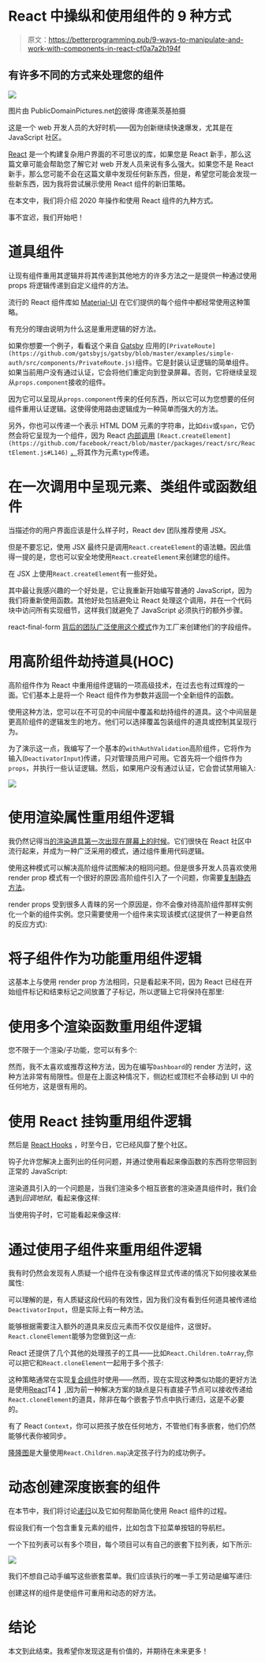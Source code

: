# React 中操纵和使用组件的 9 种方式

> 原文：<https://betterprogramming.pub/9-ways-to-manipulate-and-work-with-components-in-react-cf0a7a2b194f>

## 有许多不同的方式来处理您的组件

![](img/be44ae067ee6dc3737ef4831d2935314.png)

图片由 PublicDomainPictures.net[的](https://www.needpix.com/photo/1469146/2-wooden-dancers-dancing-white-background-isolated-wood-gesture)彼得·席德莱茨基拍摄

这是一个 web 开发人员的大好时机——因为创新继续快速爆发，尤其是在 JavaScript 社区。

[React](https://reactjs.org/) 是一个构建复杂用户界面的不可思议的库，如果您是 React 新手，那么这篇文章可能会帮助您了解它对 web 开发人员来说有多么强大。如果您不是 React 新手，那么您可能不会在这篇文章中发现任何新东西，但是，希望您可能会发现一些新东西，因为我将尝试展示使用 React 组件的新旧策略。

在本文中，我们将介绍 2020 年操作和使用 React 组件的九种方式。

事不宜迟，我们开始吧！

# 道具组件

让现有组件重用其逻辑并将其传递到其他地方的许多方法之一是提供一种通过使用 props 将逻辑传递到自定义组件的方法。

流行的 React 组件库如 [Material-UI](https://github.com/mui-org/material-ui) 在它们提供的每个组件中都经常使用这种策略。

有充分的理由说明为什么这是重用逻辑的好方法。

如果你想要一个例子，看看这个来自 [Gatsby](https://www.gatsbyjs.org/) 应用的`[PrivateRoute](https://github.com/gatsbyjs/gatsby/blob/master/examples/simple-auth/src/components/PrivateRoute.js)`组件。它是封装认证逻辑的简单组件。如果当前用户没有通过认证，它会将他们重定向到登录屏幕。否则，它将继续呈现从`props.component`接收的组件。

因为它可以呈现从`props.component`传来的任何东西，所以它可以为您想要的任何组件重用认证逻辑。这使得使用路由逻辑成为一种简单而强大的方法。

另外，你也可以传递一个表示 HTML DOM 元素的字符串，比如`div`或`span`，它仍然会将它呈现为一个组件，因为 React [内部调用](https://github.com/facebook/react/blob/master/packages/react/src/ReactElement.js#L146) `[React.createElement](https://github.com/facebook/react/blob/master/packages/react/src/ReactElement.js#L146)` [，](https://github.com/facebook/react/blob/master/packages/react/src/ReactElement.js#L146)将其作为元素`type`传递。

# 在一次调用中呈现元素、类组件或函数组件

当描述你的用户界面应该是什么样子时，React dev 团队推荐使用 JSX。

但是不要忘记，使用 JSX 最终只是调用`React.createElement`的语法糖。因此值得一提的是，您也可以安全地使用`React.createElement`来创建您的组件。

在 JSX 上使用`React.createElement`有一些好处。

其中最让我感兴趣的一个好处是，它让我重新开始编写普通的 JavaScript，因为我们将重新使用函数。其他好处包括避免让 React 处理这个调用，并在一个代码块中访问所有实现细节，这样我们就避免了 JavaScript 必须执行的额外步骤。

react-final-form [背后的团队广泛使用这个模式](https://github.com/final-form/react-final-form/blob/master/src/renderComponent.js)作为工厂来创建他们的字段组件。

# 用高阶组件劫持道具(HOC)

高阶组件作为 React 中重用组件逻辑的一项高级技术，在过去也有过辉煌的一面。它们基本上是将一个 React 组件作为参数并返回一个全新组件的函数。

使用这种方法，您可以在不可见的中间层中覆盖和劫持组件的道具。这个中间层是更高阶组件的逻辑发生的地方。他们可以选择覆盖包装组件的道具或控制其呈现行为。

为了演示这一点，我编写了一个基本的`withAuthValidation`高阶组件，它将作为输入(`DeactivatorInput`)传递，只对管理员用户可用。它首先将一个组件作为`props`，并执行一些认证逻辑。然后，如果用户没有通过认证，它会尝试禁用输入:

![](img/fa92006a2720a34ae9caa9c2481075e8.png)

# 使用渲染属性重用组件逻辑

我仍然记得当[的渲染道具第一次出现在屏幕上的时候](https://cdb.reacttraining.com/use-a-render-prop-50de598f11ce)。它们很快在 React 社区中流行起来，并成为一种广泛采用的模式，通过组件重用代码逻辑。

使用这种模式可以解决高阶组件试图解决的相同问题。但是很多开发人员喜欢使用 render prop 模式有一个很好的原因:高阶组件引入了一个问题，你需要[复制静态方法](https://reactjs.org/docs/higher-order-components.html#static-methods-must-be-copied-over)。

render props 受到很多人青睐的另一个原因是，你不会像对待高阶组件那样实例化一个新的组件实例。您只需要使用一个组件来实现该模式(这提供了一种更自然的反应方式):

# 将子组件作为功能重用组件逻辑

这基本上与使用 render prop 方法相同，只是看起来不同，因为 React 已经在开始组件标记和结束标记之间放置了子标记，所以逻辑上它将保持在那里:

# 使用多个渲染函数重用组件逻辑

您不限于一个渲染/子功能，您可以有多个:

然而，我不太喜欢或推荐这种方法，因为在编写`Dashboard`的 render 方法时，这种方法非常有局限性。但是在上面这种情况下，侧边栏或顶栏不会移动到 UI 中的任何地方，这是很有用的。

# 使用 React 挂钩重用组件逻辑

然后是 [React Hooks](https://reactjs.org/docs/hooks-intro.html) ，时至今日，它已经风靡了整个社区。

钩子允许您解决上面列出的任何问题，并通过使用看起来像函数的东西将您带回到正常的 JavaScript:

渲染道具引入的一个问题是，当我们渲染多个相互嵌套的渲染道具组件时，我们会遇到*回调地狱*，看起来像这样:

当使用钩子时，它可能看起来像这样:

# 通过使用子组件来重用组件逻辑

我有时仍然会发现有人质疑一个组件在没有像这样显式传递的情况下如何接收某些属性:

可以理解的是，有人质疑这段代码的有效性，因为我们没有看到任何道具被传递给`DeactivatorInput`，但是实际上有一种方法。

能够根据需要注入额外的道具来反应元素而不仅仅是组件，这很好。`React.cloneElement`能够为您做到这一点:

React 还提供了几个其他的处理孩子的工具——比如`React.Children.toArray`,你可以把它和`React.cloneElement`一起用于多个孩子:

这种策略通常在实现[复合组件](https://www.youtube.com/watch?v=hEGg-3pIHlE)时使用——然而，现在实现这种类似功能的更好方法是使用[React](https://reactjs.org/docs/context.html)T4 】,因为前一种解决方案的缺点是只有直接子节点可以接收传递给`React.cloneElement`的道具，除非在每个嵌套子节点中执行递归，这是不必要的。

有了 React `Context`，你可以把孩子放在任何地方，不管他们有多嵌套，他们仍然能够代表你被同步。

[隆隆图](https://github.com/rumble-charts/rumble-charts/blob/master/src/helpers/proxyChildren.js)是大量使用`React.Children.map`决定孩子行为的成功例子。

# 动态创建深度嵌套的组件

在本节中，我们将讨论[递归](https://www.geeksforgeeks.org/recursion/)以及它如何帮助简化使用 React 组件的过程。

假设我们有一个包含重复元素的组件，比如包含下拉菜单按钮的导航栏。

一个下拉列表可以有多个项目，每个项目可以有自己的嵌套下拉列表，如下所示:

![](img/78e79ae352eccdb400a915df9109d591.png)

我们不想自己动手编写这些嵌套菜单。我们应该执行的唯一手工劳动是编写递归:

创建这样的组件是使组件可重用和动态的好方法。

# 结论

本文到此结束。我希望你发现这是有价值的，并期待在未来更多！